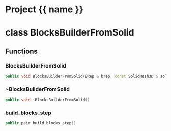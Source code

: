 <script setup>
import {useRoute} from 'vitepress'
const {path} = useRoute()
const tokens = path.split('/')
const words = tokens[2].split('-');
for (let i = 0; i < words.length; i++) {
    words[i] = words[i].charAt(0).toUpperCase() + words[i].slice(1);
    words[i] = words[i].replace('geode', 'Geode')
}
const name = words.join('-');
</script>
# Project {{ name }}

# class BlocksBuilderFromSolid


## Functions

### BlocksBuilderFromSolid

```cpp
public void BlocksBuilderFromSolid(BRep & brep, const SolidMesh3D & solid)
```


### ~BlocksBuilderFromSolid

```cpp
public void ~BlocksBuilderFromSolid()
```


### build_blocks_step

```cpp
public pair build_blocks_step()
```




